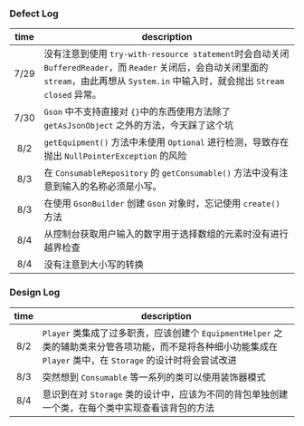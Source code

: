 ### Defect Log
| time   | description |
| :----: | ------------|
| 7/29   | 没有注意到使用 `try-with-resource statement`时会自动关闭 `BufferedReader`，而 `Reader` 关闭后，会自动关闭里面的 `stream`，由此再想从 `System.in` 中输入时，就会抛出 `Stream closed` 异常。
| 7/30   | `Gson` 中不支持直接对 `{}`中的东西使用方法除了 `getAsJsonObject` 之外的方法，今天踩了这个坑 |
| 8/2    | `getEquipment()` 方法中未使用 `Optional` 进行检测，导致存在抛出 `NullPointerException` 的风险 |
| 8/3    | 在 `ConsumableRepository` 的 `getConsumable()` 方法中没有注意到输入的名称必须是小写。 |
| 8/3    | 在使用 `GsonBuilder` 创建 `Gson` 对象时，忘记使用 `create()` 方法 |
| 8/4    | 从控制台获取用户输入的数字用于选择数组的元素时没有进行越界检查 |
| 8/4    | 没有注意到大小写的转换 |

### Design Log
| time   | description |
| :----: | ------------|
| 8/2    | `Player` 类集成了过多职责，应该创建个 `EquipmentHelper` 之类的辅助类来分管各项功能，而不是将各种细小功能集成在 `Player` 类中，在 `Storage` 的设计时将会尝试改进 |
| 8/3    | 突然想到 `Consumable` 等一系列的类可以使用装饰器模式 |
| 8/4    | 意识到在对 `Storage` 类的设计中，应该为不同的背包单独创建一个类，在每个类中实现查看该背包的方法 |